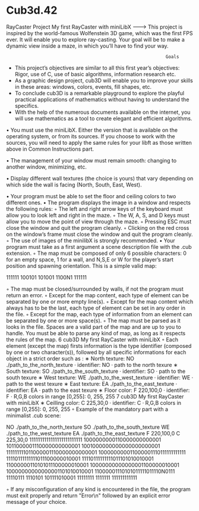 # Cub3d.42
RayCaster  Project
                                                      My first RayCaster with miniLibX
---> This project is inspired by the world-famous Wolfenstein 3D game, which was the first FPS ever. It will enable you to explore ray-casting. Your goal will be to make a dynamic view inside a maze, in which you’ll have to find your way.

                                                                Goals
- This project’s objectives are similar to all this first year’s objectives: Rigor, use of C, use of basic algorithms, information research etc.
- As a graphic design project, cub3D will enable you to improve your skills in these areas: windows, colors, events, fill shapes, etc.
- To conclude cub3D is a remarkable playground to explore the playful practical applications of mathematics without having to understand the specifics.
- With the help of the numerous documents available on the internet, you will use mathematics as a tool to create elegant and efficient algorithms.





• You must use the miniLibX. Either the version that is available on the operating system, or from its sources. If you choose to work with the sources, you will need to apply the same rules for your libft as those written above in Common Instructions part.

• The management of your window must remain smooth: changing to another window, minimizing, etc.

• Display different wall textures (the choice is yours) that vary depending on which side the wall is facing (North, South, East, West).

• Your program must be able to set the floor and ceiling colors to two different ones.
• The program displays the image in a window and respects the following rules:
◦ The left and right arrow keys of the keyboard must allow you to look left and
right in the maze.
◦ The W, A, S, and D keys must allow you to move the point of view through
the maze.
◦ Pressing ESC must close the window and quit the program cleanly.
◦ Clicking on the red cross on the window’s frame must close the window and
quit the program cleanly.
◦ The use of images of the minilibX is strongly recommended.
• Your program must take as a first argument a scene description file with the .cub
extension.
◦ The map must be composed of only 6 possible characters: 0 for an empty space,
1 for a wall, and N,S,E or W for the player’s start position and spawning
orientation.
This is a simple valid map:


111111
100101
101001
1100N1
111111


◦ The map must be closed/surrounded by walls, if not the program must return
an error.
◦ Except for the map content, each type of element can be separated by one or
more empty line(s).
◦ Except for the map content which always has to be the last, each type of
element can be set in any order in the file.
◦ Except for the map, each type of information from an element can be separated
by one or more space(s).
◦ The map must be parsed as it looks in the file. Spaces are a valid part of the
map and are up to you to handle. You must be able to parse any kind of map,
as long as it respects the rules of the map.
6
cub3D My first RayCaster with miniLibX
◦ Each element (except the map) firsts information is the type identifier (composed by one or two character(s)), followed by all specific informations for each
object in a strict order such as :
∗ North texture:
NO ./path_to_the_north_texture
· identifier: NO
· path to the north texure
∗ South texture:
SO ./path_to_the_south_texture
· identifier: SO
· path to the south texure
∗ West texture:
WE ./path_to_the_west_texture
· identifier: WE
· path to the west texure
∗ East texture:
EA ./path_to_the_east_texture
· identifier: EA
· path to the east texure
∗ Floor color:
F 220,100,0
· identifier: F
· R,G,B colors in range [0,255]: 0, 255, 255
7
cub3D My first RayCaster with miniLibX
∗ Ceilling color:
C 225,30,0
· identifier: C
· R,G,B colors in range [0,255]: 0, 255, 255
◦ Example of the mandatory part with a minimalist .cub scene:



NO ./path_to_the_north_texture
SO ./path_to_the_south_texture
WE ./path_to_the_west_texture
EA ./path_to_the_east_texture
F 220,100,0
C 225,30,0
1111111111111111111111111
1000000000110000000000001
1011000001110000000000001
1001000000000000000000001
111111111011000001110000000000001
100000000011000001110111111111111
11110111111111011100000010001
11110111111111011101010010001
11000000110101011100000010001
10000000000000001100000010001
10000000000000001101010010001
11000001110101011111011110N0111
11110111 1110101 101111010001
11111111 1111111 111111111111




◦ If any misconfiguration of any kind is encountered in the file, the program
must exit properly and return "Error\n" followed by an explicit error message
of your choice.
